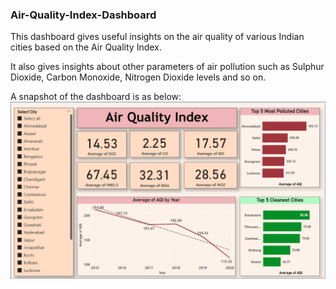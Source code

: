 ### Air-Quality-Index-Dashboard

<html>
  <body>
    <p>
      This dashboard gives useful insights on the air quality of various Indian cities 
      based on the Air Quality Index. 
    </p>
<p>
  It also gives insights about other parameters of air pollution such as Sulphur Dioxide, 
  Carbon Monoxide, Nitrogen Dioxide levels and so on. 
</p>
<p>
  A snapshot of the dashboard is as below: 
  <img src="AQI.png">
</p>
  </body>
</html>
